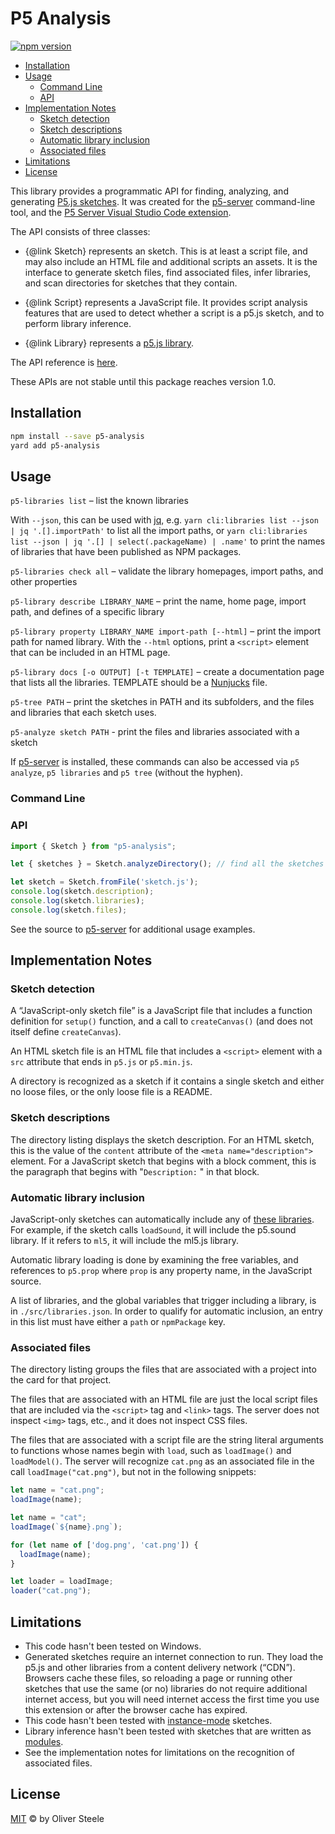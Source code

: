 # P5 Analysis

[![npm version](https://badge.fury.io/js/p5-analysis.svg)](https://www.npmjs.com/package/p5-analysis)
<!-- [![CI workflow](https://github.com/osteele/p5-server/actions/workflows/ci.yml/badge.svg)](https://github.com/osteele/p5-server/actions/workflows/ci.yml) -->

- [Installation](#installation)
- [Usage](#usage)
  - [Command Line](#command-line)
  - [API](#api)
- [Implementation Notes](#implementation-notes)
  - [Sketch detection](#sketch-detection)
  - [Sketch descriptions](#sketch-descriptions)
  - [Automatic library inclusion](#automatic-library-inclusion)
  - [Associated files](#associated-files)
- [Limitations](#limitations)
- [License](#license)

This library provides a programmatic API for finding, analyzing, and generating
[P5.js sketches](https://p5js.org). It was created for the
[p5-server](https://github.com/osteele/p5-server#p5js-server) command-line tool,
and the [P5 Server Visual Studio Code
extension](https://github.com/osteele/vscode-p5server#readme).

The API consists of three classes:

- {@link Sketch} represents an sketch. This is at least a script file, and may
  also include an HTML file and additional scripts an  assets. It is the
  interface to generate sketch files, find associated files, infer libraries,
  and scan directories for sketches that they contain.

- {@link Script} represents a JavaScript file. It provides script analysis
  features that are used to detect whether a script is a p5.js sketch, and to
  perform library inference.

- {@link Library} represents a [p5.js library](https://p5js.org/libraries/).

The API reference is [here](https://osteele.github.io/p5-server/p5-analysis/).

These APIs are not stable until this package reaches version 1.0.

## Installation

```sh
npm install --save p5-analysis
yard add p5-analysis
```

## Usage

`p5-libraries list` – list the known libraries

With `--json`, this can be used with [jq](https://stedolan.github.io/jq/), e.g.
`yarn cli:libraries list --json | jq '.[].importPath'` to list all the import
paths, or `yarn cli:libraries list --json | jq '.[] | select(.packageName) |
.name'` to print the names of libraries that have been published as NPM
packages.

`p5-libraries check all` – validate the library homepages, import paths, and
other properties

`p5-library describe LIBRARY_NAME` – print the name, home page, import path,
and defines of a specific library

`p5-library property LIBRARY_NAME import-path [--html]` – print the import path
for named library. With the `--html` options, print a `<script>` element that
can be included in an HTML page.

`p5-library docs [-o OUTPUT] [-t TEMPLATE]` – create a documentation page that
lists all the libraries. TEMPLATE should be a
[Nunjucks](https://mozilla.github.io/nunjucks/) file.

`p5-tree PATH` – print the sketches in PATH and its subfolders, and the files
 and libraries that each sketch uses.

`p5-analyze sketch PATH` - print the files and libraries associated with a
sketch

If [p5-server](https://osteele.github.io/p5-server/) is installed, these
commands can also be accessed via `p5 analyze`, `p5 libraries` and `p5 tree`
(without the hyphen).

### Command Line

### API

```js
import { Sketch } from "p5-analysis";

let { sketches } = Sketch.analyzeDirectory(); // find all the sketches in a directory

let sketch = Sketch.fromFile('sketch.js');
console.log(sketch.description);
console.log(sketch.libraries);
console.log(sketch.files);
```

See the source to [p5-server](https://github.com/osteele/p5-server)
for additional usage examples.

## Implementation Notes

### Sketch detection

A “JavaScript-only sketch file” is a JavaScript file that includes a function
definition for `setup()` function, and a call to `createCanvas()` (and does not
itself define `createCanvas`).

An HTML sketch file is an HTML file that includes a `<script>` element with a
`src` attribute that ends in `p5.js` or `p5.min.js`.

A directory is recognized as a sketch if it contains a single sketch and either
no loose files, or the only loose file is a README.

### Sketch descriptions

The directory listing displays the sketch description. For an HTML sketch, this
is the value of the `content` attribute of the `<meta name="description">`
element. For a JavaScript sketch that begins with a block comment, this is the
paragraph that begins with "`Description:` " in that block.

### Automatic library inclusion

JavaScript-only sketches can automatically include any of [these
 libraries](https://osteele.github.io/p5-server/p5-analysis/libraries). For
 example, if the sketch calls `loadSound`, it will include the p5.sound library.
 If it refers to `ml5`, it will include the ml5.js library.

Automatic library loading is done by examining the free variables, and
references to `p5.prop` where `prop` is any property name, in the JavaScript source.

A list of libraries, and the global variables that trigger including a library,
is in `./src/libraries.json`. In order to qualify for automatic inclusion, an
entry in this list must have either a `path` or `npmPackage` key.

### Associated files

The directory listing groups the files that are associated with a project into
the card for that project.

The files that are associated with an HTML file are just the local script files
that are included via the `<script>` tag and `<link>` tags. The server does not
inspect `<img>` tags,
etc., and it does not inspect CSS files.

The files that are associated with a script file are the string literal
arguments to functions whose names begin with `load`, such as `loadImage()` and
`loadModel()`. The server will recognize `cat.png` as an associated file in the
call `loadImage("cat.png")`, but not in the following snippets:

```js
let name = "cat.png";
loadImage(name);
```

```js
let name = "cat";
loadImage(`${name}.png`);
```

```js
for (let name of ['dog.png', 'cat.png']) {
  loadImage(name);
}
```

```js
let loader = loadImage;
loader("cat.png");
```

## Limitations

- This code hasn't been tested on Windows.
- Generated sketches require an internet connection to run. They load the p5.js
  and other libraries from a content delivery network (“CDN”). Browsers cache
  these files, so reloading a page or running other sketches that use the same
  (or no) libraries do not require additional internet access, but you will need
  internet access the first time you use this extension or after the browser
  cache has expired.
- This code hasn't been tested with
  [instance-mode](https://github.com/processing/p5.js/wiki/Global-and-instance-mode)
  sketches.
- Library inference hasn't been tested with sketches that are written as
  [modules](https://developer.mozilla.org/en-US/docs/Web/JavaScript/Guide/Modules).
- See the implementation notes for limitations on the recognition of associated
  files.

## License

[MIT](LICENSE) © by Oliver Steele
